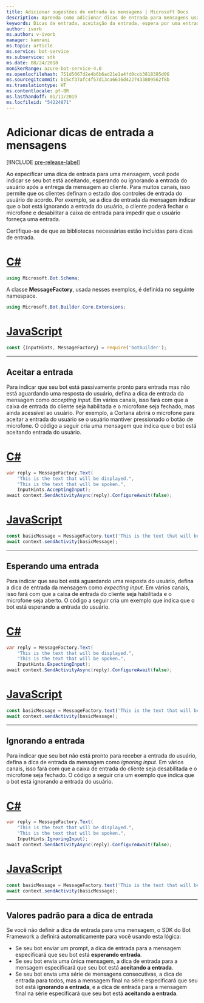 ```yaml
---
title: Adicionar sugestões de entrada às mensagens | Microsoft Docs
description: Aprenda como adicionar dicas de entrada para mensagens usando o SDK do Bot Framework.
keywords: Dicas de entrada, aceitação da entrada, espera por uma entrada, ignorar entrada, fala
author: ivorb
ms.author: v-ivorb
manager: kamrani
ms.topic: article
ms.service: bot-service
ms.subservice: sdk
ms.date: 08/24/2018
monikerRange: azure-bot-service-4.0
ms.openlocfilehash: 751d5067d2e4b6b6ad21e1a4fd0ccb3818385d06
ms.sourcegitcommit: b15cf37afc4f57d13ca6636d4227433809562f8b
ms.translationtype: HT
ms.contentlocale: pt-BR
ms.lasthandoff: 01/11/2019
ms.locfileid: "54224871"
---
```

# <a name="add-input-hints-to-messages"></a>Adicionar dicas de entrada a mensagens

[!INCLUDE [pre-release-label](~/includes/pre-release-label.md)]

Ao especificar uma dica de entrada para uma mensagem, você pode indicar se seu bot está aceitando, esperando ou ignorando a entrada do usuário após a entrega da mensagem ao cliente. Para muitos canais, isso permite que os clientes definam o estado dos controles de entrada do usuário de acordo. Por exemplo, se a dica de entrada da mensagem indicar que o bot está ignorando a entrada do usuário, o cliente poderá fechar o microfone e desabilitar a caixa de entrada para impedir que o usuário forneça uma entrada.

Certifique-se de que as bibliotecas necessárias estão incluídas para dicas de entrada.

# <a name="ctabcs"></a>[C#](#tab/cs)

```cs
using Microsoft.Bot.Schema;
```

<!--TODO: Remove the following remark after the next release of the NuGet packages.-->

A classe **MessageFactory**, usada nesses exemplos, é definida no seguinte namespace.

```cs
using Microsoft.Bot.Builder.Core.Extensions;
```

# <a name="javascripttabjs"></a>[JavaScript](#tab/js)

```javascript
const {InputHints, MessageFactory} = require('botbuilder');
```

---

## <a name="accepting-input"></a>Aceitar a entrada

Para indicar que seu bot está passivamente pronto para entrada mas não está aguardando uma resposta do usuário, defina a dica de entrada da mensagem como _accepting input_. Em vários canais, isso fará com que a caixa de entrada do cliente seja habilitada e o microfone seja fechado, mas ainda acessível ao usuário. Por exemplo, a Cortana abrirá o microfone para aceitar a entrada do usuário se o usuário mantiver pressionado o botão de microfone. O código a seguir cria uma mensagem que indica que o bot está aceitando entrada do usuário.

# <a name="ctabcs"></a>[C#](#tab/cs)

```csharp
var reply = MessageFactory.Text(
    "This is the text that will be displayed.",
    "This is the text that will be spoken.",
    InputHints.AcceptingInput);
await context.SendActivityAsync(reply).ConfigureAwait(false);
```

# <a name="javascripttabjs"></a>[JavaScript](#tab/js)

```javascript
const basicMessage = MessageFactory.text('This is the text that will be displayed.', 'This is the text that will be spoken.', InputHints.AcceptingInput);
await context.sendActivity(basicMessage);
```

---

## <a name="expecting-input"></a>Esperando uma entrada

Para indicar que seu bot está aguardando uma resposta do usuário, defina a dica de entrada da mensagem como _expecting input_. Em vários canais, isso fará com que a caixa de entrada do cliente seja habilitada e o microfone seja aberto. O código a seguir cria um exemplo que indica que o bot está esperando a entrada do usuário.

# <a name="ctabcs"></a>[C#](#tab/cs)

```csharp
var reply = MessageFactory.Text(
    "This is the text that will be displayed.",
    "This is the text that will be spoken.",
    InputHints.ExpectingInput);
await context.SendActivityAsync(reply).ConfigureAwait(false);
```

# <a name="javascripttabjs"></a>[JavaScript](#tab/js)

```javascript
const basicMessage = MessageFactory.text('This is the text that will be displayed.', 'This is the text that will be spoken.', InputHints.ExpectingInput);
await context.sendActivity(basicMessage);
```

---

## <a name="ignoring-input"></a>Ignorando a entrada

Para indicar que seu bot não está pronto para receber a entrada do usuário, defina a dica de entrada da mensagem como _ignoring input_. Em vários canais, isso fará com que a caixa de entrada do cliente seja desabilitada e o microfone seja fechado. O código a seguir cria um exemplo que indica que o bot está ignorando a entrada do usuário.

# <a name="ctabcs"></a>[C#](#tab/cs)

```csharp
var reply = MessageFactory.Text(
    "This is the text that will be displayed.",
    "This is the text that will be spoken.",
    InputHints.IgnoringInput);
await context.SendActivityAsync(reply).ConfigureAwait(false);
```

# <a name="javascripttabjs"></a>[JavaScript](#tab/js)

```javascript
const basicMessage = MessageFactory.text('This is the text that will be displayed.', 'This is the text that will be spoken.', InputHints.IgnoringInput);
await context.sendActivity(basicMessage);
```

---

## <a name="default-values-for-input-hint"></a>Valores padrão para a dica de entrada

Se você não definir a dica de entrada para uma mensagem, o SDK do Bot Framework a definirá automaticamente para você usando esta lógica:

- Se seu bot enviar um prompt, a dica de entrada para a mensagem especificará que seu bot está **esperando entrada**.</li>
- Se seu bot envia uma única mensagem, a dica de entrada para a mensagem especificará que seu bot está **aceitando a entrada**.</li>
- Se seu bot envia uma série de mensagens consecutivas, a dica de entrada para todos, mas a mensagem final na série especificará que seu bot está **ignorando a entrada**, e a dica de entrada para a mensagem final na série especificará que seu bot está **aceitando a entrada**.

